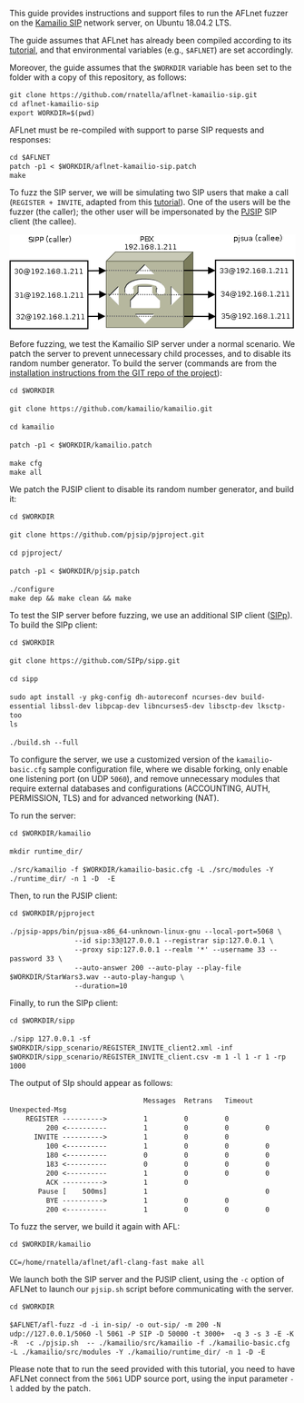 This guide provides instructions and support files to run the AFLnet fuzzer on the [Kamailio SIP](https://www.kamailio.org/) network server, on Ubuntu 18.04.2 LTS.

The guide assumes that AFLnet has already been compiled according to its [tutorial](https://github.com/aflnet/aflnet#tutorial---fuzzing-live555-media-streaming-server), and that environmental variables (e.g., `$AFLNET`) are set accordingly.

Moreover, the guide assumes that the `$WORKDIR` variable has been set to the folder with a copy of this repository, as follows:

```
git clone https://github.com/rnatella/aflnet-kamailio-sip.git
cd aflnet-kamailio-sip
export WORKDIR=$(pwd)
```


AFLnet must be re-compiled with support to parse SIP requests and responses:

```
cd $AFLNET
patch -p1 < $WORKDIR/aflnet-kamailio-sip.patch
make
```


To fuzz the SIP server, we will be simulating two SIP users that make a call (`REGISTER + INVITE`, adapted from this [tutorial](https://tomeko.net/other/sipp/sipp_cheatsheet.php)). One of the users will be the fuzzer (the caller); the other user will be impersonated by the [PJSIP](https://www.pjsip.org/) SIP client (the callee).

![SIP scenario](/sipp_pjsua.png)


Before fuzzing, we test the Kamailio SIP server under a normal scenario. We patch the server to prevent unnecessary child processes, and to disable its random number generator. To build the server (commands are from the [installation instructions from the GIT repo of the project](https://github.com/kamailio/kamailio/blob/master/INSTALL)):

```
cd $WORKDIR

git clone https://github.com/kamailio/kamailio.git

cd kamailio

patch -p1 < $WORKDIR/kamailio.patch

make cfg
make all
```


We patch the PJSIP client to disable its random number generator, and build it:

```
cd $WORKDIR

git clone https://github.com/pjsip/pjproject.git

cd pjproject/

patch -p1 < $WORKDIR/pjsip.patch

./configure
make dep && make clean && make

```


To test the SIP server before fuzzing, we use an additional SIP client ([SIPp](https://github.com/SIPp/sipp)). To build the SIPp client:

```
cd $WORKDIR

git clone https://github.com/SIPp/sipp.git

cd sipp

sudo apt install -y pkg-config dh-autoreconf ncurses-dev build-essential libssl-dev libpcap-dev libncurses5-dev libsctp-dev lksctp-too
ls

./build.sh --full
```

To configure the server, we use a customized version of the `kamailio-basic.cfg` sample configuration file, where we disable forking, only enable one listening port (on UDP `5060`), and remove unnecessary modules that require external databases and configurations (ACCOUNTING, AUTH, PERMISSION, TLS) and for advanced networking (NAT).

To run the server:

```
cd $WORKDIR/kamailio

mkdir runtime_dir/

./src/kamailio -f $WORKDIR/kamailio-basic.cfg -L ./src/modules -Y ./runtime_dir/ -n 1 -D  -E
```

Then, to run the PJSIP client:

```
cd $WORKDIR/pjproject

./pjsip-apps/bin/pjsua-x86_64-unknown-linux-gnu --local-port=5068 \
                --id sip:33@127.0.0.1 --registrar sip:127.0.0.1 \
                --proxy sip:127.0.0.1 --realm '*' --username 33 --password 33 \
                --auto-answer 200 --auto-play --play-file $WORKDIR/StarWars3.wav --auto-play-hangup \
                --duration=10
```

Finally, to run the SIPp client:

```
cd $WORKDIR/sipp

./sipp 127.0.0.1 -sf $WORKDIR/sipp_scenario/REGISTER_INVITE_client2.xml -inf $WORKDIR/sipp_scenario/REGISTER_INVITE_client.csv -m 1 -l 1 -r 1 -rp 1000
```


The output of SIp should appear as follows:

```
                                 Messages  Retrans   Timeout   Unexpected-Msg
    REGISTER ---------->         1         0         0
         200 <----------         1         0         0         0
      INVITE ---------->         1         0         0
         100 <----------         1         0         0         0
         180 <----------         0         0         0         0
         183 <----------         0         0         0         0
         200 <----------         1         0         0         0
         ACK ---------->         1         0
       Pause [    500ms]         1                             0
         BYE ---------->         1         0         0
         200 <----------         1         0         0         0
```



To fuzz the server, we build it again with AFL:

```
cd $WORKDIR/kamailio

CC=/home/rnatella/aflnet/afl-clang-fast make all
```

We launch both the SIP server and the PJSIP client, using the `-c` option of AFLNet to launch our `pjsip.sh` script before communicating with the server.

```
cd $WORKDIR

$AFLNET/afl-fuzz -d -i in-sip/ -o out-sip/ -m 200 -N udp://127.0.0.1/5060 -l 5061 -P SIP -D 50000 -t 3000+  -q 3 -s 3 -E -K -R  -c ./pjsip.sh  -- ./kamailio/src/kamailio -f ./kamailio-basic.cfg -L ./kamailio/src/modules -Y ./kamailio/runtime_dir/ -n 1 -D -E 
```

Please note that to run the seed provided with this tutorial, you need to have AFLNet connect from the `5061` UDP source port, using the input parameter `-l` added by the patch.

